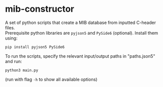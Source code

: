 # mib-constructor
A set of python scripts that create a MIB database from inputted C-header files.  
Prerequisite python libraries are `pyjson5` and `PySide6` (optional). Install them using:
```
pip install pyjson5 PySide6
``` 
To run the scripts, specify the relevant input/output paths in "paths.json5" and run:
```
python3 main.py
```
(run with flag `-h` to show all available options)
